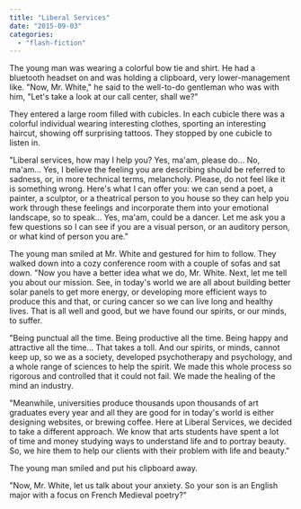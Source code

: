 ```yaml
---
title: "Liberal Services"
date: "2015-09-03"
categories: 
  - "flash-fiction"
---
```


The young man was wearing a colorful bow tie and shirt. He had a bluetooth headset on and was holding a clipboard, very lower-management like. "Now, Mr. White," he said to the well-to-do gentleman who was with him, "Let's take a look at our call center, shall we?"

They entered a large room filled with cubicles. In each cubicle there was a colorful individual wearing interesting clothes, sporting an interesting haircut, showing off surprising tattoos. They stopped by one cubicle to listen in.

"Liberal services, how may I help you? Yes, ma'am, please do... No, ma'am... Yes, I believe the feeling you are describing should be referred to sadness, or, in more technical terms, melancholy. Please, do not feel like it is something wrong. Here's what I can offer you: we can send a poet, a painter, a sculptor, or a theatrical person to you house so they can help you work through these feelings and incorporate them into your emotional landscape, so to speak... Yes, ma'am, could be a dancer. Let me ask you a few questions so I can see if you are a visual person, or an auditory person, or what kind of person you are."

The young man smiled at Mr. White and gestured for him to follow. They walked down into a cozy conference room with a couple of sofas and sat down. "Now you have a better idea what we do, Mr. White. Next, let me tell you about our mission. See, in today's world we are all about building better solar panels to get more energy, or developing more efficient ways to produce this and that, or curing cancer so we can live long and healthy lives. That is all well and good, but we have found our spirits, or our minds, to suffer.

"Being punctual all the time. Being productive all the time. Being happy and attractive all the time... That takes a toll. And our spirits, or minds, cannot keep up, so we as a society, developed psychotherapy and psychology, and a whole range of sciences to help the spirit. We made this whole process so rigorous and controlled that it could not fail. We made the healing of the mind an industry.

"Meanwhile, universities produce thousands upon thousands of art graduates every year and all they are good for in today's world is either designing websites, or brewing coffee. Here at Liberal Services, we decided to take a different approach. We know that arts students have spent a lot of time and money studying ways to understand life and to portray beauty. So, we hire them to help our clients with their problem with life and beauty."

The young man smiled and put his clipboard away.

"Now, Mr. White, let us talk about your anxiety. So your son is an English major with a focus on French Medieval poetry?"
